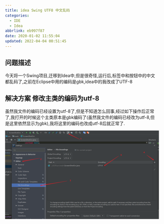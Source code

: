 ```yaml
---
title: idea Swing UTF8 中文乱码
categories: 
  - IDE
  - Idea
abbrlink: eb997f87
date: 2020-01-02 11:55:04
updated: 2022-04-04 00:51:45
---
```

## 问题描述

今天将一个Swing项目,迁移到Idea中,但是很奇怪,运行后,标签中和按钮中的中文都乱码了,之前在Eclipse中用的编码是gbk,idea中的我改成了UTF-8

## 解决方案 修改主类的编码为utf-8

虽然我文件的编码已经设置为utf-8了,但是不知道怎么回事,经过如下操作后正常了,我打开的时候这个主类原本是gbk编码了(虽然我文件的编码已经改为utf-8,但是这里依然显示为gbk),我将这里的编码也改成utf-8后就正常了.

![这里有一张图片](https://raw.githubusercontent.com/lanlan2017/images/master/Blog/Java/IDE/Idea/SwingGarbledSolution/1.png)

<!-- Blog/Java/IDE/Idea/SwingGarbledSolution/ -->
